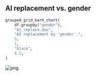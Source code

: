 ## AI replacement vs. gender

```python
grouped_grid_barh_chart(
    df.groupby("gender"),
    "AI_replace_dev",
    "AI replacement by 'gender'.",
    5,
    1,
    "black",
    8.5,
)
```

![png](output_65_0.png)
